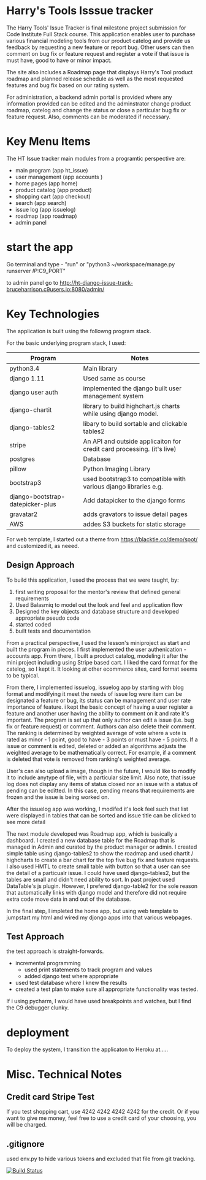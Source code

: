# Harry's Tools Isssue tracker

The Harry Tools' Issue Tracker is final milestone project submission for Code Institute Full Stack course. This application enables user to purchase various financial modeling tools from our product catelog and provide us feedback by requesting a new feature or report bug.  Other users can then comment on bug fix or feature request and register a vote if that issue is must have, good to have or minor impact.

The site also includes a Roadmap page that displays  Harry's Tool product roadmap and planned release schedule as well as the most requested features and bug fix based on our rating system.

For administration, a backend admin portal is provided where any information provided can be edited and the adminstrator change product roadmap, catelog and change the status or close a particular bug fix or feature request.  Also, comments can be moderated if necessary.


# Key Menu Items


The HT Issue tracker main modules from a programtic perspective are:

+ main program (app ht_issue)
+ user management (app accounts )
+ home pages (app home)
+ product catalog (app product)
+ shopping cart (app checkout)
+ search (app search)
+ issue log (app issuelog)
+ roadmap (app roadmap)
+ admin panel

# start the app

Go terminal and type -  "run" or "python3 ~/workspace/manage.py runserver $IP:$C9_PORT"

to admin panel go to http://ht-django-issue-track-bruceharrison.c9users.io:8080/admin/

# Key Technologies
The application is built using the followng program stack.

For the basic underlying program stack, I used:

|Program | Notes
|---|----
|python3.4|Main library
|django 1.11| Used same as course
|django user auth | implemented the django built user management system
|django-chartit| library to build highchart.js charts while using django model.
|django-tables2| libary to build sortable and clickable tables2
|stripe| An API and outside applicaiton for credit card processing. (it's live)
|postgres| Database
|pillow| Python Imaging Library
|bootstrap3 | used bootstrap3 to compatible with various django libraries e.g.
|django-bootstrap-datepicker-plus| Add datapicker to the django forms
|gravatar2| adds gravators to issue detail pages
|AWS | addes S3 buckets for static storage

For web template, I started out a theme from https://blacktie.co/demo/spot/ and customized it, as neeed.


## Design Approach

To build this application, I used the process that we were taught, by:
1. first writing  proposal for the mentor's review that defined general requirements 
2. Used Balasmiq to model out the look and feel and application flow
3. Designed the key objects and database structure and developed appropriate pseudo code
4. started coded
5. built tests and documentation

From a practical perspective, I used the lesson's miniproject as start and built the program in pieces. I first implemented the user authenication - accounts app.  From there, I built a product catalog, modeling it after the mini project including using Stripe based cart.  I liked the card format for the catelog, so I kept it.  It looking at other ecommerce sites, card format seems to be typical.

From there, I implemented issuelog, issuelog app by starting with blog format and modifying it meet the needs of issue log were item can be designated a feature or bug, its status can be management and user rate importance of feature.   i kept the basic concept of having a user register a feature and another user having the ability to comment on it and rate it's important.   The program is set up that only author can edit a issue (i.e. bug fix or feature request) or comment. Authors can also delete their comment.  The ranking is determined by weighted average of vote where a vote is rated as minor - 1 point, good to have - 3 points or must have - 5 points.  If a issue or comment is edited, deleted or added an algorithms adjusts the weighted average to be mathematically correct.  For example, if a comment is deleted that vote is removed from ranking's weighted average.

User's can also upload a image, though in the future, I would like to modify it to include anytype of file, with a particular size limit.  Also note, that issue log does not display any items of status closed nor an issue with a status of pending can be editted.   In this case, pending means that requirements are frozen and the issue is being worked on.

After the issuelog app was working, I modifed it's look feel such that list were displayed in tables that can be sorted and issue title can be clicked to see more detail

The next module developed was Roadmap app, which is basically a dashboard.   I created a new database table for the Roadmap that is managed in Admin and curated by the product manager or admin.   I created simple table using django-tables2 to show the roadmap and used chartit / highcharts to create a bar chart for the top five bug fix and feature requests.   I also used HMTL to create small table with button so that a user can see the detail of a particualr issue.   I could have used django-tables2, but the tables are small and didn't need ability to sort.  In past project used DataTable's js plugin.  However, I prefered django-table2 for the sole reason that automatically links with django model and therefore did not require extra code move data in and out of the database.

In the final step, I impleted the home app, but using web template to jumpstart my html and wired my djongo apps into that various webpages.

## Test Approach

the test approach is straight-forwards.

* incremental programming
    * used print statements to track program and values 
    * added django test where appropriate
* used test database where I knew the results
* created a test plan to make sure all appropriate functionality was tested.

If i using pycharm, I would have used breakpoints and watches, but I find the C9 debugger clunky.




# deployment

To deploy the system, I transition the applicaton to Heroku at.....

# Misc. Technical Notes


## Credit card Stripe Test

If you test shopping cart, use 4242 4242 4242 4242 for the credit.  Or if you want to give me money, feel free to use a credit card of your choosing, you will be charged.

## .gitignore
used env.py to hide various tokens and excluded that file from git tracking.

[![Build Status](https://travis-ci.org/BruceRedefinedprop/ht_issue.svg?branch=master)](https://travis-ci.org/BruceRedefinedprop/ht_issue)

